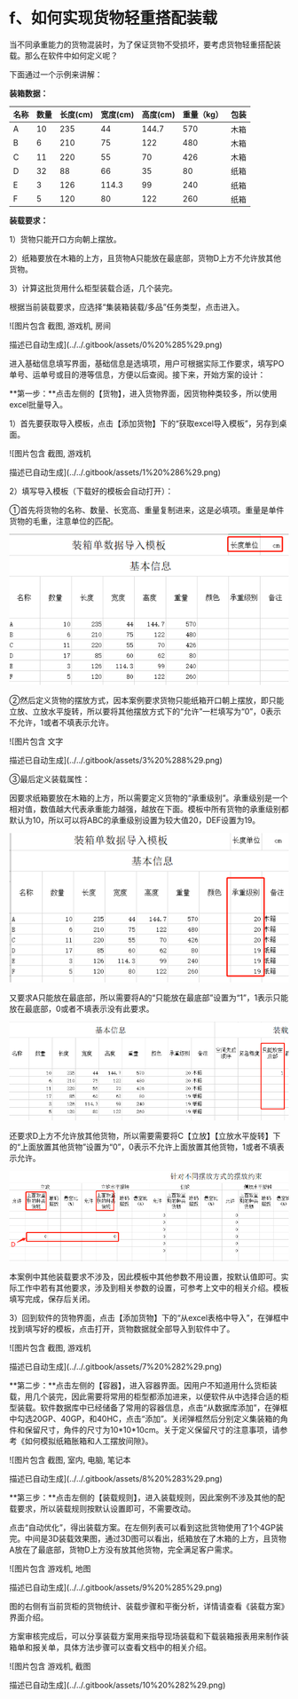 # f、如何实现货物轻重搭配装载

当不同承重能力的货物混装时，为了保证货物不受损坏，要考虑货物轻重搭配装载。那么在软件中如何定义呢？

下面通过一个示例来讲解：

**装箱数据：**

| 名称 | 数量 | 长度\(cm\) | 宽度\(cm\) | 高度\(cm\) | 重量（kg） | 包装 |
| :--- | :--- | :--- | :--- | :--- | :--- | :--- |
| A | 10 | 235 | 44 | 144.7 | 570 | 木箱 |
| B | 6 | 210 | 75 | 122 | 480 | 木箱 |
| C | 11 | 220 | 55 | 70 | 426 | 木箱 |
| D | 32 | 88 | 66 | 35 | 80 | 纸箱 |
| E | 3 | 126 | 114.3 | 99 | 240 | 纸箱 |
| F | 5 | 120 | 80 | 122 | 260 | 纸箱 |

**装载要求：**

1）货物只能开口方向朝上摆放。

2）纸箱要放在木箱的上方，且货物A只能放在最底部，货物D上方不允许放其他货物。

3）计算这批货用什么柜型装载合适，几个装完。

根据当前装载要求，应选择“集装箱装载/多品”任务类型，点击进入。

![&#x56FE;&#x7247;&#x5305;&#x542B; &#x622A;&#x56FE;, &#x6E38;&#x620F;&#x673A;, &#x623F;&#x95F4;

&#x63CF;&#x8FF0;&#x5DF2;&#x81EA;&#x52A8;&#x751F;&#x6210;](../../.gitbook/assets/0%20%285%29.png)

进入基础信息填写界面，基础信息是选填项，用户可根据实际工作要求，填写PO单号、运单号或目的港等信息，方便以后查阅。接下来，开始方案的设计：

**第一步：**点击左侧的【货物】，进入货物界面，因货物种类较多，所以使用excel批量导入。

1）首先要获取导入模板，点击【添加货物】下的“获取excel导入模板”，另存到桌面。

![&#x56FE;&#x7247;&#x5305;&#x542B; &#x622A;&#x56FE;, &#x6E38;&#x620F;&#x673A;

&#x63CF;&#x8FF0;&#x5DF2;&#x81EA;&#x52A8;&#x751F;&#x6210;](../../.gitbook/assets/1%20%286%29.png)

2）填写导入模板（下载好的模板会自动打开）：

①首先将货物的名称、数量、长宽高、重量复制进来，这是必填项。重量是单件货物的毛重，注意单位的匹配。

![](../../.gitbook/assets/2%20%286%29.png)

②然后定义货物的摆放方式，因本案例要求货物只能纸箱开口朝上摆放，即只能立放、立放水平旋转，所以要将其他摆放方式下的“允许”一栏填写为“0”，0表示不允许，1或者不填表示允许。

![&#x56FE;&#x7247;&#x5305;&#x542B; &#x6587;&#x5B57;

&#x63CF;&#x8FF0;&#x5DF2;&#x81EA;&#x52A8;&#x751F;&#x6210;](../../.gitbook/assets/3%20%288%29.png)

③最后定义装载属性：

因要求纸箱要放在木箱的上方，所以需要定义货物的“承重级别”。承重级别是一个相对值，数值越大代表承重能力越强，越放在下面。模板中所有货物的承重级别都默认为10，所以可以将ABC的承重级别设置为较大值20，DEF设置为19。

![](../../.gitbook/assets/4%20%284%29.png)

又要求A只能放在最底部，所以需要将A的“只能放在最底部”设置为“1”，1表示只能放在最底部，0或者不填表示没有此要求。

![](../../.gitbook/assets/5%20%283%29.png)

还要求D上方不允许放其他货物，所以需要需要将C【立放】【立放水平旋转】下的“上面放置其他货物”设置为“0”，0表示不允许上面放置其他货物，1或者不填表示允许。

![](../../.gitbook/assets/6%20%284%29.png)

本案例中其他装载要求不涉及，因此模板中其他参数不用设置，按默认值即可。实际工作中若有其他要求，涉及到相关参数的设置，可参考上文中的相关介绍。模板填写完成，保存后关闭。

3）回到软件的货物界面，点击【添加货物】下的“从excel表格中导入”，在弹框中找到填写好的模板，点击打开，货物数据就全部导入到软件中了。

![&#x56FE;&#x7247;&#x5305;&#x542B; &#x622A;&#x56FE;, &#x6E38;&#x620F;&#x673A;

&#x63CF;&#x8FF0;&#x5DF2;&#x81EA;&#x52A8;&#x751F;&#x6210;](../../.gitbook/assets/7%20%282%29.png)

**第二步：**点击左侧的【容器】，进入容器界面。因用户不知道用什么货柜装载，用几个装完，因此需要将常用的柜型都添加进来，以便软件从中选择合适的柜型装载。软件数据库中已经储备了常用的容器信息，点击“从数据库添加”，在弹框中勾选20GP、40GP，和40HC，点击“添加”。关闭弹框然后分别定义集装箱的角件和保留尺寸，角件的尺寸为10\*10\*10cm。关于定义保留尺寸的注意事项，请参考《如何模拟纸箱胀箱和人工摆放间隙》。

![&#x56FE;&#x7247;&#x5305;&#x542B; &#x622A;&#x56FE;, &#x5BA4;&#x5185;, &#x7535;&#x8111;, &#x7B14;&#x8BB0;&#x672C;

&#x63CF;&#x8FF0;&#x5DF2;&#x81EA;&#x52A8;&#x751F;&#x6210;](../../.gitbook/assets/8%20%283%29.png)

**第三步：**点击左侧的【装载规则】，进入装载规则，因此案例不涉及其他的配载要求，所以装载规则按默认设置即可，不需要改动。

点击“自动优化”，得出装载方案。在左侧列表可以看到这批货物使用了1个4GP装完。中间是3D装载效果图，通过3D图可以看出，纸箱放在了木箱的上方，且货物A放在了最底部，货物D上方没有放其他货物，完全满足客户需求。

![&#x56FE;&#x7247;&#x5305;&#x542B; &#x6E38;&#x620F;&#x673A;, &#x5730;&#x56FE;

&#x63CF;&#x8FF0;&#x5DF2;&#x81EA;&#x52A8;&#x751F;&#x6210;](../../.gitbook/assets/9%20%285%29.png)

图的右侧有当前货柜的货物统计、装载步骤和平衡分析，详情请查看《装载方案》界面介绍。

方案审核完成后，可以分享装载方案用来指导现场装载和下载装箱报表用来制作装箱单和报关单，具体方法步骤可以查看文档中的相关介绍。

![&#x56FE;&#x7247;&#x5305;&#x542B; &#x6E38;&#x620F;&#x673A;, &#x622A;&#x56FE;

&#x63CF;&#x8FF0;&#x5DF2;&#x81EA;&#x52A8;&#x751F;&#x6210;](../../.gitbook/assets/10%20%282%29.png)


